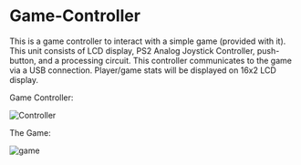 # Game-Controller

This is a game controller to interact with a simple game (provided with it). This unit consists of LCD display, PS2 Analog Joystick Controller, push-button, and a processing circuit.
This controller communicates to the game via a USB connection. Player/game stats will be displayed on 16x2 LCD display.

Game Controller:

![Controller](https://github.com/MoazAbde/Game-Controller/assets/90409766/d497c7f7-3ea3-46aa-a50c-d360044a91e6)


The Game:

![game](https://github.com/MoazAbde/Game-Controller/assets/90409766/1350af1a-8c51-40d4-aaf3-3ed204f92194)


